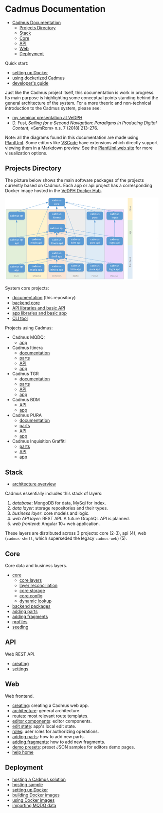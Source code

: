 # Cadmus Documentation

- [Cadmus Documentation](#cadmus-documentation)
  - [Projects Directory](#projects-directory)
  - [Stack](#stack)
  - [Core](#core)
  - [API](#api)
  - [Web](#web)
  - [Deployment](#deployment)

Quick start:

- [setting up Docker](./deploy/docker-setup.md)
- [using dockerized Cadmus](./deploy/docker-usage.md)
- [developer's guide](./guide/overview.md)

Just like the Cadmus project itself, this documentation is work in progress. Its main purpose is highlighting some conceptual points standing behind the general architecture of the system. For a more theoric and non-technical introduction to the Cadmus system, please see:

- [my seminar presentation at VeDPH](https://www.youtube.com/watch?v=lYykjz26TCg&feature=youtu.be)
- D. Fusi, _Sailing for a Second Navigation: Paradigms in Producing Digital Content_, «SemRom» n.s. 7 (2018) 213-276.

Note: all the diagrams found in this documentation are made using [PlantUml](https://plantuml.com/). Some editors like [VSCode](https://code.visualstudio.com/) have extensions which directly support viewing them in a Markdown preview. See the [PlantUml web site](https://plantuml.com/) for more visualization options.

## Projects Directory

The picture below shows the main software packages of the projects currently based on Cadmus. Each app or api project has a corresponding Docker image hosted in the [VeDPH Docker Hub](https://hub.docker.com/orgs/vedph2020/repositories).

![projects](./img/packages.png)

System core projects:

- [documentation](https://github.com/vedph/cadmus_doc) (this repository)
- [backend core](https://github.com/vedph/cadmus_core)
- [API libraries and basic API](https://github.com/vedph/cadmus_api)
- [app libraries and basic app](https://github.com/vedph/cadmus_shell)
- [CLI tool](https://github.com/vedph/cadmus_tool)

Projects using Cadmus:

- Cadmus MQDQ:
  - [app](https://github.com/vedph/cadmus_mqdq_app)
- Cadmus Itinera
  - [documentation](https://github.com/vedph/cadmus_itinera_doc)
  - [parts](https://github.com/vedph/cadmus_itinera)
  - [API](https://github.com/vedph/cadmus_itinera_api)
  - [app](https://github.com/vedph/cadmus_itinera_app)
- Cadmus TGR
  - [documentation](https://github.com/vedph/cadmus_tgr_doc)
  - [parts](https://github.com/vedph/cadmus_tgr)
  - [API](https://github.com/vedph/cadmus_tgr_api)
  - [app](https://github.com/vedph/cadmus_tgr_app)
- Cadmus BDM
  - [API](https://github.com/vedph/cadmus_bdm_api)
  - [app](https://github.com/vedph/cadmus-bdm-app)
- Cadmus PURA
  - [documentation](https://github.com/vedph/cadmus_pura_doc)
  - [parts](https://github.com/vedph/cadmus_pura)
  - [API](https://github.com/vedph/cadmus_pura_api)
  - [app](https://github.com/vedph/cadmus_pura_app)
- Cadmus Inquisition Graffiti
  - [parts](https://github.com/vedph/cadmus_ingra)
  - [API](https://github.com/vedph/cadmus_ingra_api)
  - [app](https://github.com/vedph/cadmus_ingra_app)

## Stack

- [architecture overview](./architecture/overview.md)

Cadmus essentially includes this stack of layers:

1. *database*: MongoDB for data, MySql for index.
2. *data layer*: storage repositories and their types.
3. *business layer*: core models and logic.
4. *web API layer*: REST API. A future GraphQL API is planned.
5. *web frontend*: Angular 10+ web application.

These layers are distributed across 3 projects: core (2-3), api (4), web (`cadmus-shell`, which superseded the legacy `cadmus-web`) (5).

## Core

Core data and business layers.

- [core](./core/core.md)
  - [core layers](./core/core.layers)
  - [layer reconciliation](./core/layer-reconciliation.md)
  - [core storage](./core/core.storage.md)
  - [core config](./core/core.config.md)
  - [dynamic lookup](./core/dynamic-lookup.md)
- [backend packages](./core/packages.md)
- [adding parts](./guide/backend/adding-parts.md)
- [adding fragments](./guide/backend/adding-fragments.md)
- [profiles](./core/profiles.md)
- [seeding](./core/seeding.md)

## API

Web REST API.

- [creating](./guide/api.md)
- [settings](./deploy/settings.md)

## Web

Web frontend.

- [creating](./web/creating.md): creating a Cadmus web app.
- [architecture](./web/architecture.md): general architecture.
- [routes](./web/routes.md): most relevant route templates.
- [editor components](./web/editor-components.md): editor components.
- [edit state](./web/edit-state.md): app's local edit state.
- [roles](./web/roles.md): user roles for authorizing operations.
- [adding parts](./guide/frontend/adding-parts.md): how to add new parts.
- [adding fragments](./guide/frontend/adding-fragments.md): how to add new fragments.
- [demo presets](./web/demo-presets.md): preset JSON samples for editors demo pages.
- [help home](./web/help/index.md)

## Deployment

- [hosting a Cadmus solution](./deploy/hosting.md)
- [hosting sample](./deploy/hosting-sample.md)
- [setting up Docker](./deploy/docker-setup.md)
- [building Docker images](./deploy/docker-build.md)
- [using Docker images](./deploy/docker-usage.md)
- [importing MQDQ data](./deploy/mqdq.md)
